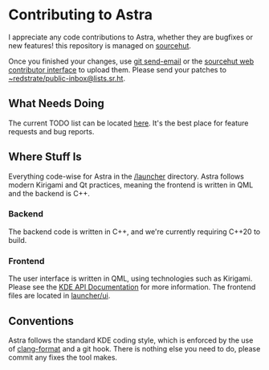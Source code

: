 # Contributing to Astra

I appreciate any code contributions to Astra, whether they are bugfixes or new features! this repository is managed on [sourcehut](https://git.sr.ht/~redstrate/astra).

Once you finished your changes, use [git send-email](https://git-send-email.io/) or the [sourcehut web contributor interface](https://git.sr.ht/~redstrate/astra/send-email) to upload them. Please send your patches to [~redstrate/public-inbox@lists.sr.ht](mailto:~redstrate/public-inbox@lists.sr.ht).

## What Needs Doing

The current TODO list can be located [here](https://todo.sr.ht/~redstrate/astra). It's the best place for feature requests and bug reports.

## Where Stuff Is

Everything code-wise for Astra in the [/launcher](launcher) directory. Astra follows modern Kirigami and Qt practices, meaning the frontend is written in QML and the backend is C++.

### Backend

The backend code is written in C++, and we're currently requiring C++20 to build.

### Frontend

The user interface is written in QML, using technologies such as Kirigami. Please see the [KDE API Documentation](https://api.kde.org/) for more information. The frontend files are located in [launcher/ui](/launcher/ui).

## Conventions

Astra follows the standard KDE coding style, which is enforced by the use of [clang-format](https://clang.llvm.org/docs/ClangFormat.html) and a git hook. There is nothing else you need to do, please commit any fixes the tool makes.